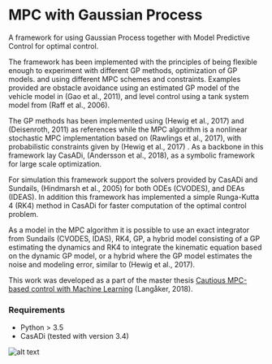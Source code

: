# MPC with Gaussian Process

A framework for using Gaussian Process together with Model Predictive Control for optimal control.

The framework has been implemented with the principles of being flexible enough to experiment with different GP methods, optimization of GP models. and using different MPC schemes and constraints. Examples provided are obstacle avoidance using an estimated GP model of the vehicle model in (Gao et al., 2011), and level control using a tank system model from (Raff et al., 2006).


The GP methods has been implemented using (Hewig et al., 2017) and (Deisenroth, 2011) as references while the MPC algorithm is a nonlinear stochastic MPC implementation based on (Rawlings et al., 2017), with probabilistic constraints given by (Hewig et al., 2017) . As a backbone in this framework lay CasADi, (Andersson et al., 2018), as a symbolic framework for large scale optimization.

For simulation this framework support the solvers provided by CasADi and Sundails, (Hindmarsh et al., 2005) for both ODEs (CVODES), and DEAs (IDEAS). In addition this framework has implemented a simple Runga-Kutta 4 (RK4) method in CasADi for faster computation of the optimal control problem.

As a model in the MPC algorithm it is possible to use an exact integrator from Sundails (CVODES, IDAS), RK4, GP, a hybrid model consisting of a GP estimating the dynamics and RK4 to integrate the kinematic equation based on the dynamic GP model, or a hybrid where the GP model estimates the noise and modeling error, similar to (Hewig et al., 2017).

This work was developed as a part of the master thesis [Cautious MPC-based control with Machine Learning](https://brage.bibsys.no/xmlui/handle/11250/2572395 "Link to master thesis") (Langåker, 2018).

 


### Requirements
* Python > 3.5
* CasADi (tested with version 3.4)


![alt text](https://github.com/helgeanl/GP-MPC/blob/master/docs/gp.png "Gaussian Process regression")
